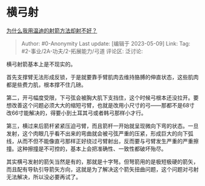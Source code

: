 # 横弓射
[为什么我用温迪的射箭方法却射不好？](https://www.zhihu.com/question/587029885/answer/3020300358)

> Author: #0-Anonymity
> Last update: [编辑于 2023-05-09]
> Link:
> Tag: #2-事业/2A-功夫/2-拓展能力/弓道 
> 评论区:
> 泛讨论:

横弓射箭基本上是不现实的。

首先支撑臂无法形成反锁，于是就要靠手臂肌肉去维持胳膊的伸直状态，这些肌肉都是些费力肌，根本撑不住几磅。

第二，开弓幅度受限，下弓弦会被胸大肌下支挡住，这个时候弓根本还没拉开。要想改善这个问题必须大大的缩短弓臂，也就是改用小尺寸的弓——那都不是68寸改66寸能解决的，得要小到土耳其弓或者韩弓那样小才行。

第三，横过来后箭杆紧紧压迫弓臂，而且箭杆一开始就呈现微向下弯的状态。一旦发射，这个肉眼几乎看不出来的弯曲就会被弓弦严重的压紧，形成巨大的向下弧线，从而不但不能像直弓那样正好绕过弓臂射出，反而要与弓臂发生严重的严重擦撞。这种擦撞是不可控的，基本上会把准确性、一致性都破坏殆尽。

其实横弓发射的箭矢当然是有的，那就是十字弩。但弩箭用的是极短极硬的箭矢，而且配有导轨引导箭矢方向，这就是为了解决这个箭矢扭曲问题，这个问题对弓射无法解决，所以没必要再试了。